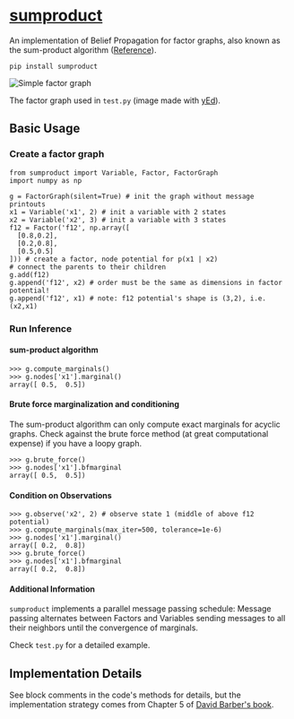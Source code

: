 # [sumproduct](https://pypi.python.org/pypi/sumproduct)

An implementation of Belief Propagation for factor graphs, also known as the sum-product algorithm ([Reference](http://web4.cs.ucl.ac.uk/staff/D.Barber/pmwiki/pmwiki.php?n=Brml.HomePage)).

```
pip install sumproduct
```

![Simple factor graph](http://f.cl.ly/items/2P021j2y3A2Q191F451h/unnamed0.png)

The factor graph used in `test.py` (image made with [yEd](http://www.yworks.com/en/products_yed_applicationfeatures.html)).

## Basic Usage

### Create a factor graph

```
from sumproduct import Variable, Factor, FactorGraph
import numpy as np

g = FactorGraph(silent=True) # init the graph without message printouts
x1 = Variable('x1', 2) # init a variable with 2 states
x2 = Variable('x2', 3) # init a variable with 3 states
f12 = Factor('f12', np.array([
  [0.8,0.2],
  [0.2,0.8],
  [0.5,0.5]
])) # create a factor, node potential for p(x1 | x2)
# connect the parents to their children
g.add(f12)
g.append('f12', x2) # order must be the same as dimensions in factor potential!
g.append('f12', x1) # note: f12 potential's shape is (3,2), i.e. (x2,x1)
```

### Run Inference

#### sum-product algorithm

```
>>> g.compute_marginals()
>>> g.nodes['x1'].marginal()
array([ 0.5,  0.5])
```

#### Brute force marginalization and conditioning

The sum-product algorithm can only compute exact marginals for acyclic graphs. Check against the brute force method (at great computational expense) if you have a loopy graph.

```
>>> g.brute_force()
>>> g.nodes['x1'].bfmarginal
array([ 0.5,  0.5])
```

#### Condition on Observations

```
>>> g.observe('x2', 2) # observe state 1 (middle of above f12 potential)
>>> g.compute_marginals(max_iter=500, tolerance=1e-6)
>>> g.nodes['x1'].marginal()
array([ 0.2,  0.8])
>>> g.brute_force()
>>> g.nodes['x1'].bfmarginal
array([ 0.2,  0.8])
```
#### Additional Information

`sumproduct` implements a parallel message passing schedule: Message passing alternates between Factors and Variables sending messages to all their neighbors until the convergence of marginals.

Check `test.py` for a detailed example.

## Implementation Details

See block comments in the code's methods for details, but the implementation strategy comes from Chapter 5 of [David Barber's book](http://web4.cs.ucl.ac.uk/staff/D.Barber/pmwiki/pmwiki.php?n=Brml.HomePage).

